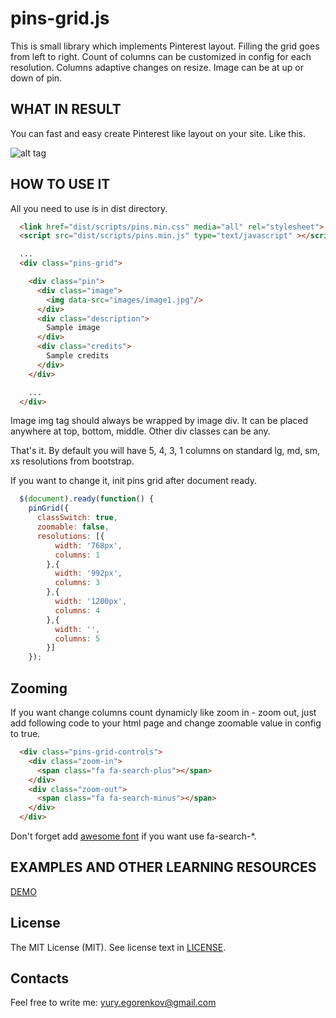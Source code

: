 pins-grid.js
============

This is small library which implements Pinterest layout. Filling the grid goes from left to right. Count of columns can be customized in config for each resolution. Columns adaptive changes on resize. Image can be at up or down of pin.

WHAT IN RESULT
--------------

You can fast and easy create Pinterest like layout on your site.
Like this.

![alt tag](https://raw.githubusercontent.com/yury-egorenkov/pins-grid/master/app/images/pinsgrid.jpg)

HOW TO USE IT
-------------

All you need to use is in dist directory.

```html
  <link href="dist/scripts/pins.min.css" media="all" rel="stylesheet">
  <script src="dist/scripts/pins.min.js" type="text/javascript" ></script>
```

```html
  ...
  <div class="pins-grid">

    <div class="pin">
      <div class="image">
        <img data-src="images/image1.jpg"/>
      </div>
      <div class="description">
        Sample image
      </div>
      <div class="credits">
        Sample credits
      </div>        
    </div>

    ...
  </div>  
```

Image img tag should always be wrapped by image div. It can be placed anywhere at top, bottom, middle. Other div classes can be any.

That's it. By default you will have 5, 4, 3, 1 columns on standard lg, md, sm, xs resolutions from bootstrap. 

If you want to change it, init pins grid after document ready.

```js
  $(document).ready(function() {
    pinGrid({
      classSwitch: true,
      zoomable: false,
      resolutions: [{
          width: '768px',
          columns: 1
        },{
          width: '992px',
          columns: 3
        },{
          width: '1200px',
          columns: 4
        },{
          width: '',
          columns: 5
        }]
    });
```

Zooming
--------

If you want change columns count dynamicly like zoom in - zoom out,
just add following code to your html page and change zoomable value in config to true.

```html
  <div class="pins-grid-controls">
    <div class="zoom-in">
      <span class="fa fa-search-plus"></span>
    </div>
    <div class="zoom-out">
      <span class="fa fa-search-minus"></span>
    </div>
  </div>
```

Don't forget add [awesome font](http://fortawesome.github.io/Font-Awesome/) if you want use fa-search-*.


EXAMPLES AND OTHER LEARNING RESOURCES
-------------------------------------
[DEMO](http://pinsgrid.yury.co/)


## License
The MIT License (MIT). See license text in [LICENSE](LICENSE).

## Contacts
  Feel free to write me: yury.egorenkov@gmail.com
